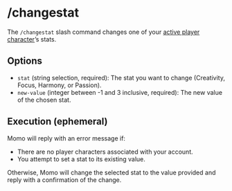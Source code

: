 # /changestat

The `/changestat` slash command changes one of your [active player character](../active-pc.md)’s stats.

## Options

- `stat` (string selection, required): The stat you want to change (Creativity, Focus, Harmony, or Passion).
- `new-value` (integer between -1 and 3 inclusive, required): The new value of the chosen stat.

## Execution (ephemeral)

Momo will reply with an error message if:

- There are no player characters associated with your account.
- You attempt to set a stat to its existing value.

Otherwise, Momo will change the selected stat to the value provided and reply with a confirmation of the change.
